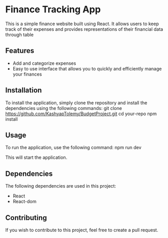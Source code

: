 # Finance Tracking App

This is a simple finance website built using React. It allows users to keep track of their expenses and provides representations of their financial data through table

## Features

- Add and categorize expenses
- Easy to use interface that allows you to quickly and efficiently manage your finances

## Installation

To install the application, simply clone the repository and install the dependencies using the following commands:
git clone https://github.com/KashyapTolemy/BudgetProject.git
cd your-repo
npm install

## Usage

To run the application, use the following command:
npm run dev

This will start the application.

## Dependencies

The following dependencies are used in this project:

- React
- React-dom

## Contributing

If you wish to contribute to this project, feel free to create a pull request.
